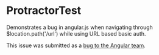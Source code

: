 ProtractorTest
==============

Demonstrates a bug in angular.js when navigating through $location.path('/url') while using URL based basic auth.

This issue was submitted as a [bug to the Angular team](https://github.com/angular/angular.js/issues/7321).
